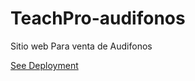 # TeachPro-audifonos

Sitio web Para venta de Audifonos 

 [See Deployment](https://jorgereyes02.github.io/TeachPro-audifonos/)
